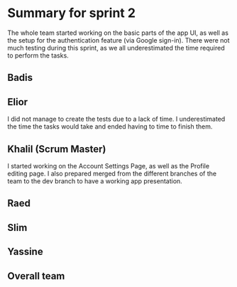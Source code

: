 # Summary for sprint 2
The whole team started working on the basic parts of the app UI, as well as the setup for the authentication feature (via Google sign-in).
There were not much testing during this sprint, as we all underestimated the time required to perform the tasks. 
## Badis


## Elior

I did not manage to create the tests due to a lack of time. I underestimated the time the tasks would take and ended having to time to finish them.


## Khalil (Scrum Master)
I started working on the Account Settings Page, as well as the Profile editing page. I also prepared merged from the different branches of the team to the dev branch to have a working app presentation.

## Raed


## Slim


## Yassine




## Overall team

